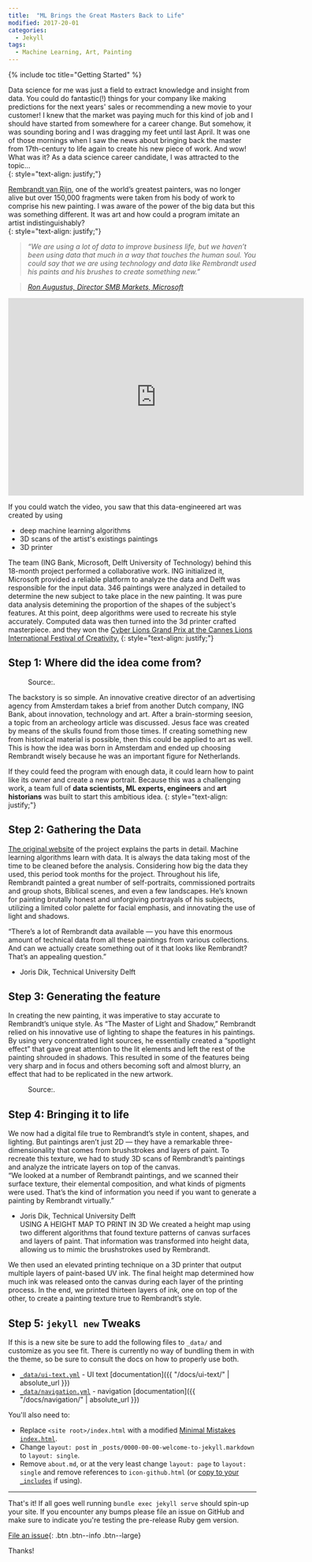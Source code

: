 ```yaml
---
title:  "ML Brings the Great Masters Back to Life"
modified: 2017-20-01
categories: 
  - Jekyll
tags:
  - Machine Learning, Art, Painting 
---
```



{% include toc title="Getting Started" %}

Data science for me was just a field to extract knowledge and insight from data. You could do fantastic(!) things for your company like making predictions for the next years' sales or recommending a new movie to your customer! I knew that the market was paying much for this kind of job and I should have started from somewhere for a career change. But somehow, it was sounding boring and I was dragging my feet until last April.  It was one of those mornings when I saw the news about bringing back the master from 17th-century to life again to create his new piece of work. And wow! What was it? As a data science career candidate, I was attracted to the topic...  
{: style="text-align: justify;"}  


[Rembrandt van Rijn](https://en.wikipedia.org/wiki/Rembrandt), one of the world’s greatest painters, was no longer alive but over 150,000 fragments were taken from his body of work to comprise his new painting. I was aware of the power of the big data but this was something different. It was art and how could a program imitate an artist indistinguishably?  
{: style="text-align: justify;"}

> *“We are using a lot of data to improve business life, but we haven’t been using data that much in a way that touches the human soul. You could say that we are using technology and data like Rembrandt used his paints and his brushes to create something new.”*

> <cite><a href="http://news.microsoft.com/europe/features/the-next-rembrandt-blurring-the-lines-between-art-technology-and-emotion-2/#sm.0001gcd6kq14x6ey5r88rnfrkgk06">Ron Augustus, Director SMB Markets, Microsoft</a></cite>  


<iframe width="600" height="400" src="https://www.youtube.com/embed/IuygOYZ1Ngo" frameborder="0" allowfullscreen></iframe>  
  
  
If you could watch the video, you saw that this data-engineered art was created by using  
  - deep machine learning algorithms
  - 3D scans of the artist's existings paintings 
  - 3D printer  
  
The team (ING Bank, Microsoft, Delft University of Technology) behind this 18-month project performed a collaborative work. ING initialized it, Microsoft provided a reliable platform to analyze the data and Delft was responsible for the input data. 346 paintings were analyzed in detailed to determine the new subject to take place in the new painting. It was pure data analysis detemining the proportion of the shapes of the subject's features. At this point, deep algorithms were used to recreate his style accurately. Computed data was then turned into the 3d printer crafted masterpiece. and they won the [Cyber Lions Grand Prix at the Cannes Lions International Festival of Creativity.](https://en.wikipedia.org/wiki/Cannes_Lions_International_Festival_of_Creativity)
{: style="text-align: justify;"}

## Step 1: Where did the idea come from?

<figure style="width: 300px" class="align-right">
  <img src="{{ site.url }}{{ site.baseurl }}/assets/images/Rembrandt.gif" alt="">
  <figcaption>Source:.</figcaption>
</figure> 

The backstory is so simple. An innovative creative director of an advertising agency from Amsterdam takes a brief from another Dutch company, ING Bank, about innovation, technology and art. After a brain-storming seesion,  a topic from an archeology article was discussed. Jesus face was created by means of the skulls found from those times. If creating something new from historical material is possible, then this could be applied to art as well. This is how the idea was born in Amsterdam and ended up choosing Rembrandt wisely because he was an important figure for Netherlands.

If they could feed the program with enough data, it could learn how to paint like its owner and create a new portrait. Because this was a challenging work, a team full of **data scientists, ML experts, engineers** and **art historians** was built to start this ambitious idea.
{: style="text-align: justify;"}


## Step 2: Gathering the Data

[The original website](https://www.nextrembrandt.com/) of the project explains the parts in detail. Machine learning algorithms learn with data. It is always the data taking most of the time to be cleaned before the analysis. Considering how big the data they used, this period took months for the project.  Throughout his life, Rembrandt painted a great number of self-portraits, commissioned portraits and group shots, Biblical scenes, and even a few landscapes. He’s known for painting brutally honest and unforgiving portrayals of his subjects, utilizing a limited color palette for facial emphasis, and innovating the use of light and shadows.

“There’s a lot of Rembrandt data available — you have this enormous amount of technical data from all these paintings from various collections. And can we actually create something out of it that looks like Rembrandt? That’s an appealing question.”
- Joris Dik, Technical University Delft

## Step 3: Generating the feature

In creating the new painting, it was imperative to stay accurate to Rembrandt’s unique style. As “The Master of Light and Shadow,” Rembrandt relied on his innovative use of lighting to shape the features in his paintings. By using very concentrated light sources, he essentially created a “spotlight effect” that gave great attention to the lit elements and left the rest of the painting shrouded in shadows. This resulted in some of the features being very sharp and in focus and others becoming soft and almost blurry, an effect that had to be replicated in the new artwork.  

<figure style="width: 500px" class="align-center">
  <img src="{{ site.url }}{{ site.baseurl }}/assets/images/next-rem.jpg" alt="">
  <figcaption>Source:.</figcaption>
</figure> 


## Step 4: Bringing it to life

We now had a digital file true to Rembrandt’s style in content, shapes, and lighting. But paintings aren’t just 2D — they have a remarkable three-dimensionality that comes from brushstrokes and layers of paint. To recreate this texture, we had to study 3D scans of Rembrandt’s paintings and analyze the intricate layers on top of the canvas.  
“We looked at a number of Rembrandt paintings, and we scanned their surface texture, their elemental composition, and what kinds of pigments were used. That’s the kind of information you need if you want to generate a painting by Rembrandt virtually.”
- Joris Dik, Technical University Delft  
USING A HEIGHT MAP
TO PRINT IN 3D
We created a height map using two different algorithms that found texture patterns of canvas surfaces and layers of paint. That information was transformed into height data, allowing us to mimic the brushstrokes used by Rembrandt.

We then used an elevated printing technique on a 3D printer that output multiple layers of paint-based UV ink. The final height map determined how much ink was released onto the canvas during each layer of the printing process. In the end, we printed thirteen layers of ink, one on top of the other, to create a painting texture true to Rembrandt’s style.

## Step 5: `jekyll new` Tweaks

If this is a new site be sure to add the following files to `_data/` and customize as you see fit. There is currently no way of bundling them in with the theme, so be sure to consult the docs on how to properly use both.

- [`_data/ui-text.yml`](https://github.com/mmistakes/minimal-mistakes/blob/master/_data/ui-text.yml) - UI text [documentation]({{ "/docs/ui-text/" | absolute_url }})
- [`_data/navigation.yml`](https://github.com/mmistakes/minimal-mistakes/blob/master/_data/navigation.yml) - navigation [documentation]({{ "/docs/navigation/" | absolute_url }})

You'll also need to: 

- Replace `<site root>/index.html` with a modified [Minimal Mistakes `index.html`](https://github.com/mmistakes/minimal-mistakes/blob/master/index.html).
- Change `layout: post` in `_posts/0000-00-00-welcome-to-jekyll.markdown` to `layout: single`.
- Remove `about.md`, or at the very least change `layout: page` to `layout: single` and remove references to `icon-github.html` (or [copy to your `_includes`](https://github.com/jekyll/minima/tree/master/_includes) if using).

---

That's it! If all goes well running `bundle exec jekyll serve` should spin-up your site. If you encounter any bumps please file an issue on GitHub and make sure to indicate you're testing the pre-release Ruby gem version.

[File an issue](https://github.com/mmistakes/minimal-mistakes/issues/new){: .btn .btn--info .btn--large}

Thanks!
